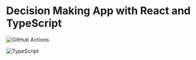 # Decision Making App with React and TypeScript

![GitHub Actions](https://img.shields.io/badge/github%20actions-%232671E5.svg?style=for-the-badge&logo=githubactions&logoColor=white)

![TypeScript](https://img.shields.io/badge/typescript-%23007ACC.svg?style=for-the-badge&logo=typescript&logoColor=white)



